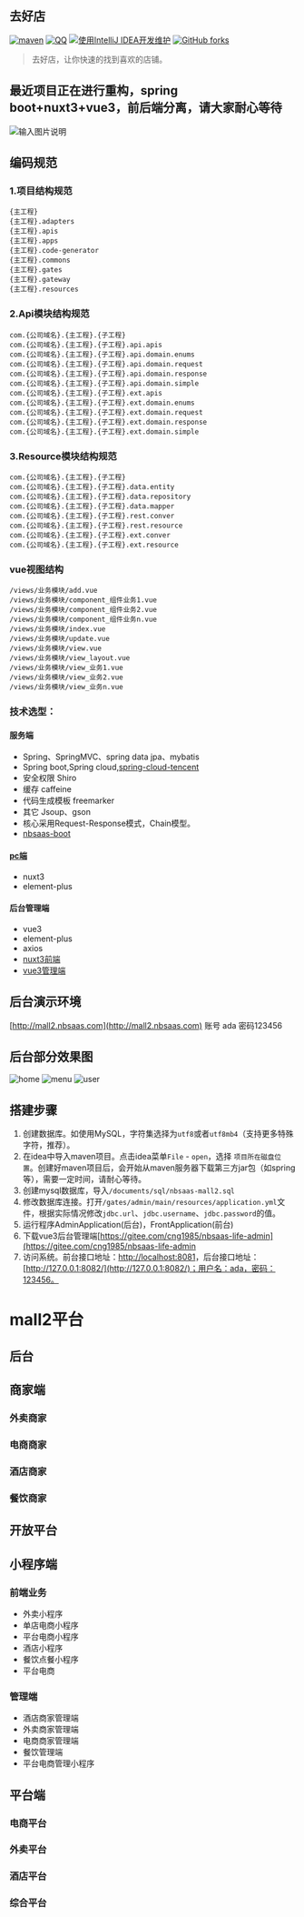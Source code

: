 ﻿## 去好店
[![maven](https://img.shields.io/maven-central/v/com.nbsaas.boot/nbsaas-boot.svg)](http://mvnrepository.com/artifact/com.nbsaas.boot/nbsaas-boot)
[![QQ](https://img.shields.io/badge/chat-on%20QQ-ff69b4.svg?style=flat-square)](//shang.qq.com/wpa/qunwpa?idkey=d1a308945e4b2ff8aeb1711c2c7914342dae15e9ce7041e94756ab355430dc78)
[![使用IntelliJ IDEA开发维护](https://img.shields.io/badge/IntelliJ%20IDEA-提供支持-blue.svg)](https://www.jetbrains.com/idea/)
[![GitHub forks](https://img.shields.io/github/stars/nbsaas/nbsaas-boot.svg?style=social&logo=github&label=Stars)](https://github.com/nbsaas/nbsaas-boot)

> 去好店，让你快速的找到喜欢的店铺。
## 最近项目正在进行重构，spring boot+nuxt3+vue3，前后端分离，请大家耐心等待
![输入图片说明](documents/images/banner.png)


## 编码规范

### 1.项目结构规范

```
{主工程}
{主工程}.adapters
{主工程}.apis
{主工程}.apps
{主工程}.code-generator
{主工程}.commons
{主工程}.gates
{主工程}.gateway
{主工程}.resources

```

### 2.Api模块结构规范

```
com.{公司域名}.{主工程}.{子工程}
com.{公司域名}.{主工程}.{子工程}.api.apis
com.{公司域名}.{主工程}.{子工程}.api.domain.enums
com.{公司域名}.{主工程}.{子工程}.api.domain.request
com.{公司域名}.{主工程}.{子工程}.api.domain.response
com.{公司域名}.{主工程}.{子工程}.api.domain.simple
com.{公司域名}.{主工程}.{子工程}.ext.apis
com.{公司域名}.{主工程}.{子工程}.ext.domain.enums
com.{公司域名}.{主工程}.{子工程}.ext.domain.request
com.{公司域名}.{主工程}.{子工程}.ext.domain.response
com.{公司域名}.{主工程}.{子工程}.ext.domain.simple
```

### 3.Resource模块结构规范

```
com.{公司域名}.{主工程}.{子工程}
com.{公司域名}.{主工程}.{子工程}.data.entity
com.{公司域名}.{主工程}.{子工程}.data.repository
com.{公司域名}.{主工程}.{子工程}.data.mapper
com.{公司域名}.{主工程}.{子工程}.rest.conver
com.{公司域名}.{主工程}.{子工程}.rest.resource
com.{公司域名}.{主工程}.{子工程}.ext.conver
com.{公司域名}.{主工程}.{子工程}.ext.resource
```

### vue视图结构

```
/views/业务模块/add.vue
/views/业务模块/component_组件业务1.vue
/views/业务模块/component_组件业务2.vue
/views/业务模块/component_组件业务n.vue
/views/业务模块/index.vue
/views/业务模块/update.vue
/views/业务模块/view.vue
/views/业务模块/view_layout.vue
/views/业务模块/view_业务1.vue
/views/业务模块/view_业务2.vue
/views/业务模块/view_业务n.vue

```

### 技术选型：

#### 服务端
* Spring、SpringMVC、spring data jpa、mybatis
* Spring boot,Spring cloud,[spring-cloud-tencent](https://gitee.com/Tencent/spring-cloud-tencent) 
* 安全权限 Shiro
* 缓存 caffeine
* 代码生成模板 freemarker
* 其它 Jsoup、gson
* 核心采用Request-Response模式，Chain模型。
* [nbsaas-boot](https://gitee.com/cng1985/nbsaas-boot)

#### [pc端](https://gitee.com/cng1985/nbsaas-life-nuxt3)
* nuxt3
* element-plus


#### 后台管理端

* vue3
* element-plus
* axios
* [nuxt3前端](https://gitee.com/cng1985/nbsaas-life-nuxt3)
* [vue3管理端](https://gitee.com/cng1985/nbsaas-life-admin)
## 后台演示环境
[http://mall2.nbsaas.com](http://mall2.nbsaas.com)
账号 ada 密码123456
##  后台部分效果图
![home](documents/images/home.png)
![menu](documents/images/menu.png)
![user](documents/images/user.png)

## 搭建步骤

1. 创建数据库。如使用MySQL，字符集选择为`utf8`或者`utf8mb4`（支持更多特殊字符，推荐）。
2. 在idea中导入maven项目。点击idea菜单`File` - `open`，选择 `项目所在磁盘位置`。创建好maven项目后，会开始从maven服务器下载第三方jar包（如spring等），需要一定时间，请耐心等待。
3. 创建mysql数据库，导入`/documents/sql/nbsaas-mall2.sql`
4. 修改数据库连接。打开`/gates/admin/main/resources/application.yml`文件，根据实际情况修改`jdbc.url`、`jdbc.username`、`jdbc.password`的值。
5. 运行程序AdminApplication(后台)，FrontApplication(前台)
6. 下载vue3后台管理端[https://gitee.com/cng1985/nbsaas-life-admin](https://gitee.com/cng1985/nbsaas-life-admin
7. 访问系统。前台接口地址：[http://localhost:8081](http://localhost:8081/)，后台接口地址：[http://127.0.0.1:8082/](http://127.0.0.1:8082/)；用户名：ada，密码：123456。

# mall2平台

## 后台

## 商家端

### 外卖商家

### 电商商家

### 酒店商家

### 餐饮商家

## 开放平台

## 小程序端

### 前端业务

- 外卖小程序
- 单店电商小程序
- 平台电商小程序
- 酒店小程序
- 餐饮点餐小程序
- 平台电商

### 管理端

- 酒店商家管理端
- 外卖商家管理端
- 电商商家管理端
- 餐饮管理端
- 平台电商管理小程序

## 平台端

### 电商平台

### 外卖平台

### 酒店平台

### 综合平台